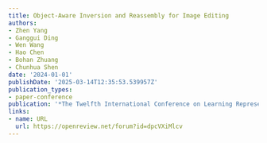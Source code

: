 ```yaml
---
title: Object-Aware Inversion and Reassembly for Image Editing
authors:
- Zhen Yang
- Ganggui Ding
- Wen Wang
- Hao Chen
- Bohan Zhuang
- Chunhua Shen
date: '2024-01-01'
publishDate: '2025-03-14T12:35:53.539957Z'
publication_types:
- paper-conference
publication: '*The Twelfth International Conference on Learning Representations*'
links:
- name: URL
  url: https://openreview.net/forum?id=dpcVXiMlcv
---
```

